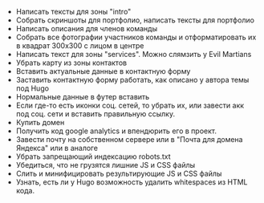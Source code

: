 * Написать тексты для зоны "intro"
* Собрать скриншоты для портфолио, написать тексты для портфолио
* Написать описания для членов команды
* Собрать все фотографии участников команды и отформатировать их в квадрат 300х300 с лицом в центре
* Написать текст для зоны "services". Можно слямзить у Evil Martians
* Убрать карту из зоны контактов
* Вставить актуальные данные в контактную форму
* Заставить контактную форму работать, как описано у автора темы под Hugo
* Нормальные данные в футер вставить
* Если где-то есть иконки соц. сетей, то убрать их, или завести акк под соц. сети и вставить правильную ссылку.
* Купить домен
* Получить код google analytics и впендюрить его в проект.
* Завести почту на собственном сервере или в "Почта для домена Яндекса" или в аналоге
* Убрать запрещающий индексацию robots.txt
* Убедиться, что не грузятся лишние JS и CSS файлы
* Слить и минифицировать результирующие JS и CSS файлы
* Узнать, есть ли у Hugo возможность удалить whitespaces из HTML кода.